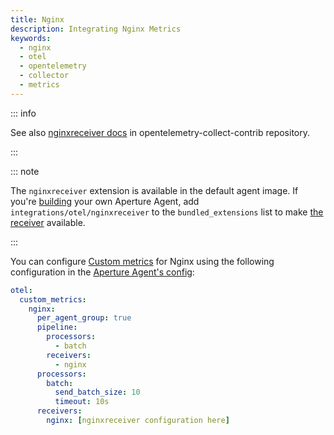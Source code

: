 ```yaml
---
title: Nginx
description: Integrating Nginx Metrics
keywords:
  - nginx
  - otel
  - opentelemetry
  - collector
  - metrics
---
```


::: info

See also [nginxreceiver docs][receiver] in opentelemetry-collect-contrib
repository.

:::

::: note

The `nginxreceiver` extension is available in the default agent image. If you're
[building][build] your own Aperture Agent, add `integrations/otel/nginxreceiver`
to the `bundled_extensions` list to make [the receiver][receiver] available.

:::

You can configure [Custom metrics][custom-metrics] for Nginx using the following
configuration in the [Aperture Agent's config][agent-config]:

```yaml
otel:
  custom_metrics:
    nginx:
      per_agent_group: true
      pipeline:
        processors:
          - batch
        receivers:
          - nginx
      processors:
        batch:
          send_batch_size: 10
          timeout: 10s
      receivers:
        nginx: [nginxreceiver configuration here]
```

[build]: /reference/aperturectl/build/agent/agent.md
[receiver]:
  https://github.com/open-telemetry/opentelemetry-collector-contrib/tree/main/receiver/nginxreceiver
[custom-metrics]: /reference/configuration/agent.md#custom-metrics-config
[agent-config]: /reference/configuration/agent.md#agent-o-t-e-l-config
